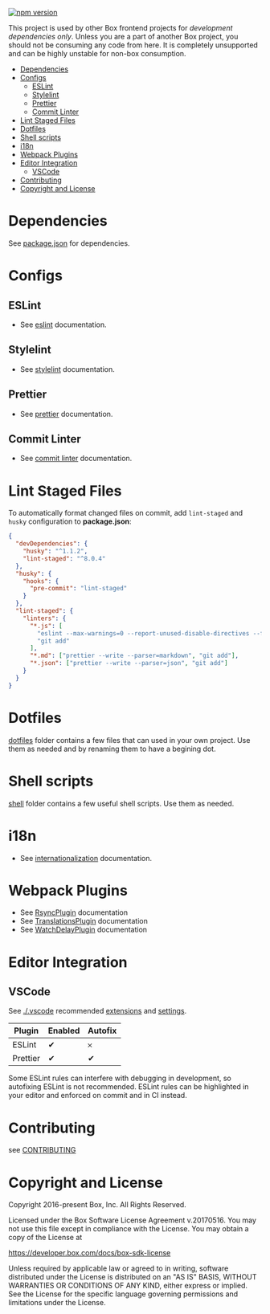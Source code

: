 [![npm version](https://img.shields.io/npm/v/@box/frontend.svg?style=flat-square)](https://www.npmjs.com/package/@box/frontend)

This project is used by other Box frontend projects for _development dependencies only_. Unless you are a part of another Box project, you should not be consuming any code from here. It is completely unsupported and can be highly unstable for non-box consumption.

<!-- START doctoc generated TOC please keep comment here to allow auto update -->
<!-- DON'T EDIT THIS SECTION, INSTEAD RE-RUN doctoc TO UPDATE -->

- [Dependencies](#dependencies)
- [Configs](#configs)
  - [ESLint](#eslint)
  - [Stylelint](#stylelint)
  - [Prettier](#prettier)
  - [Commit Linter](#commit-linter)
- [Lint Staged Files](#lint-staged-files)
- [Dotfiles](#dotfiles)
- [Shell scripts](#shell-scripts)
- [i18n](#i18n)
- [Webpack Plugins](#webpack-plugins)
- [Editor Integration](#editor-integration)
  - [VSCode](#vscode)
- [Contributing](#contributing)
- [Copyright and License](#copyright-and-license)

<!-- END doctoc generated TOC please keep comment here to allow auto update -->

# Dependencies

See [package.json](package.json) for dependencies.

# Configs

## ESLint

- See [eslint](eslint/README.md) documentation.

## Stylelint

- See [stylelint](stylelint/README.md) documentation.

## Prettier

- See [prettier](prettier/README.md) documentation.

## Commit Linter

- See [commit linter](commitlint/README.md) documentation.

# Lint Staged Files

To automatically format changed files on commit, add `lint-staged` and `husky` configuration to **package.json**:

```json
{
  "devDependencies": {
    "husky": "^1.1.2",
    "lint-staged": "^8.0.4"
  },
  "husky": {
    "hooks": {
      "pre-commit": "lint-staged"
    }
  },
  "lint-staged": {
    "linters": {
      "*.js": [
        "eslint --max-warnings=0 --report-unused-disable-directives --fix",
        "git add"
      ],
      "*.md": ["prettier --write --parser=markdown", "git add"],
      "*.json": ["prettier --write --parser=json", "git add"]
    }
  }
}
```

# Dotfiles

[dotfiles](dotfiles) folder contains a few files that can used in your own project. Use them as needed and by renaming
them to have a begining dot.

# Shell scripts

[shell](shell) folder contains a few useful shell scripts. Use them as needed.

# i18n

- See [internationalization](i18n/README.md) documentation.

# Webpack Plugins

- See [RsyncPlugin](webpack/README.md#rsyncplugin) documentation
- See [TranslationsPlugin](webpack/README.md#translationsplugin) documentation
- See [WatchDelayPlugin](webpack/README.md#watchdelayplugin) documentation

# Editor Integration

## VSCode

See [./.vscode](./.vscode) recommended [extensions](./.vscode/extensions.json) and [settings](./.vscode/settions.json).

| Plugin   | Enabled | Autofix |
| -------- | ------- | ------- |
| ESLint   | ✔       | 𐄂       |
| Prettier | ✔       | ✔       |

Some ESLint rules can interfere with debugging in development, so autofixing ESLint is not recommended. ESLint rules can
be highlighted in your editor and enforced on commit and in CI instead.

# Contributing

see [CONTRIBUTING](./CONTRIBUTING.md)

# Copyright and License

Copyright 2016-present Box, Inc. All Rights Reserved.

Licensed under the Box Software License Agreement v.20170516. You may not use this file except in compliance with the
License. You may obtain a copy of the License at

https://developer.box.com/docs/box-sdk-license

Unless required by applicable law or agreed to in writing, software distributed under the License is distributed on an
"AS IS" BASIS, WITHOUT WARRANTIES OR CONDITIONS OF ANY KIND, either express or implied. See the License for the specific
language governing permissions and limitations under the License.
